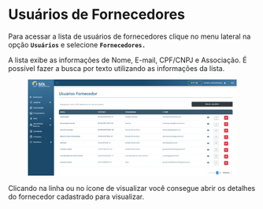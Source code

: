 # Usuários de Fornecedores

Para acessar a lista de usuários de fornecedores clique no menu lateral na opção **`Usuários`** e selecione **`Fornecedores.`**

A lista exibe as informações de Nome, E-mail, CPF/CNPJ e Associação. É possível fazer a busca por texto utilizando as informações da lista.

<figure><img src="../../../../.gitbook/assets/image (33).png" alt=""><figcaption></figcaption></figure>

Clicando na linha ou no ícone de visualizar você consegue abrir os detalhes  do fornecedor cadastrado para visualizar.&#x20;
